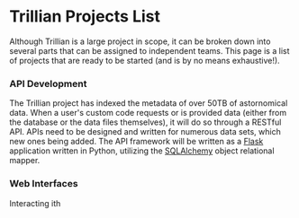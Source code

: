 # Trillian Projects List

Although Trillian is a large project in scope, it can be broken down into several parts that can be assigned to independent teams. This page is a list of projects that are ready to be started (and is by no means exhaustive!).



### API Development

The Trillian project has indexed the metadata of over 50TB of astornomical data. When a user's custom code requests or is provided data (either from the database or the data files themselves), it will do so through a RESTful API. APIs need to be designed and written for numerous data sets, which new ones being added. The API framework will be written as a [Flask](http://flask.pocoo.org) application written in Python, utilizing the [SQLAlchemy](http://sqlalchemy.org) object relational mapper.



### Web Interfaces

Interacting ith 